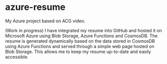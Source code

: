 # azure-resume
My Azure project based on ACG video. 

(Work in progress)
I have integrated my resume into GitHub and hosted it on Microsoft Azure using Blob Storage, Azure Functions and CosmosDB. The resume is generated dynamically based on the data stored in CosmosDB using Azure Functions and served through a simple web page hosted on Blob Storage. This allows me to keep my resume up-to-date and easily accessible.


